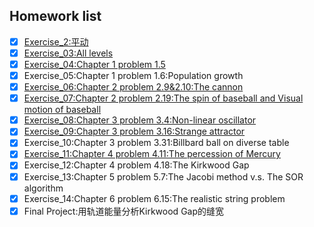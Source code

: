 ## Homework list
- [x] [Exercise_2:平动](https://github.com/jiagu999/Computational_Physics_N2015301020066/blob/master/%E4%BD%9C%E4%B8%9A1.md)
- [x] [Exercise_03:All levels](https://github.com/jiagu999/Computational_Physics_N2015301020066/blob/master/excercise%202)
- [x] [Exercise_04:Chapter 1 problem 1.5](https://github.com/jiagu999/Computational_Physics_N2015301020066/edit/master/excercise%204.md)
- [x] Exercise_05:Chapter 1 problem 1.6:Population growth
- [x] [Exercise_06:Chapter 2 problem 2.9&2.10:The cannon](https://github.com/jiagu999/Computational_Physics_N2015301020066/blob/master/excercise%205.md)
- [x] [Exercise_07:Chapter 2 problem 2.19:The spin of baseball and Visual motion of baseball](https://github.com/jiagu999/Computational_Physics_N2015301020066/blob/master/excercise%206.md)
- [x] [Exercise_08:Chapter 3 problem 3.4:Non-linear oscillator](https://www.zybuluo.com/mdeditor#929375)
- [x] [Exercise_09:Chapter 3 problem 3.16:Strange attractor](https://www.zybuluo.com/mdeditor#939063)
- [x] Exercise_10:Chapter 3 problem 3.31:Billbard ball on diverse table
- [x] [Exercise_11:Chapter 4 problem 4.11:The percession of Mercury](https://www.zybuluo.com/mdeditor)
- [x] Exercise_12:Chapter 4 problem 4.18:The Kirkwood Gap
- [x] Exercise_13:Chapter 5 problem 5.7:The Jacobi method v.s. The SOR algorithm
- [x] Exercise_14:Chapter 6 problem 6.15:The realistic string problem
- [x] Final Project:用轨道能量分析Kirkwood Gap的缝宽
